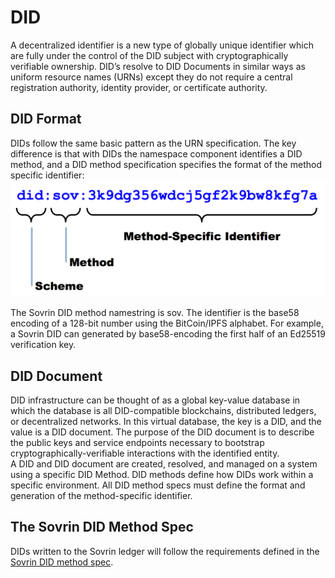 # DID

A decentralized identifier is a new type of globally unique identifier which are fully under the control of the DID subject with  cryptographically verifiable ownership.  DID’s resolve to DID Documents in similar ways as uniform resource names (URNs) except they do not
require a central registration authority, identity provider, or certificate authority.

## DID Format
DIDs follow the same basic pattern as the URN specification. The key difference is that with DIDs the namespace component identifies a DID method, and a DID method specification specifies the format of the method specific identifier:
![sov_did](did-primer-2.png "Sovrin DID Format")

The Sovrin DID method namestring is sov. The identifier is the base58 encoding of a 128-bit number using the BitCoin/IPFS alphabet. For example, a Sovrin DID can generated by base58-encoding the first half of an Ed25519 verification key.

## DID Document
DID infrastructure can be thought of as a global key-value database in which the database is all DID-compatible blockchains, distributed ledgers, or decentralized networks. In this virtual database, the key is a DID, and the value is a DID document. The purpose of the DID document is to describe the public keys and service endpoints necessary to bootstrap cryptographically-verifiable interactions with the identified entity.  
A DID and DID document are created, resolved, and managed on a system using a specific DID Method. DID methods define how DIDs work within a specific environment. All DID method specs must define the format and generation of the method-specific identifier.

## The Sovrin DID Method Spec
DIDs written to the Sovrin ledger will follow the requirements defined in the [Sovrin DID method spec](https://github.com/sovrin-foundation/sovrin/blob/master/spec/did-method-spec-template.html).